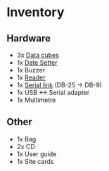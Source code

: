# Inventory

## Hardware

- 3x [Data cubes](/reverseeng#data-cube)
- 1x [Date Setter](/reverseeng#date-setter)
- 1x Buzzer
- 1x [Reader](/reverseeng#reader)
- 1x [Serial link](/reverseeng#serial-link) (DB-25 -> DB-9)
- 1x USB <-> Serial adapter
- 1x Multimetre

## Other

- 1x Bag
- 2x CD
- 1x User guide
- 1x Site cards
